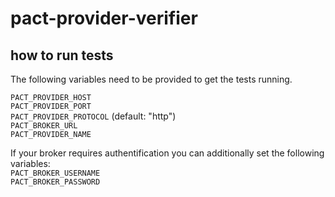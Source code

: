 # pact-provider-verifier

## how to run tests
The following variables need to be provided to get the tests running.

`PACT_PROVIDER_HOST`  
`PACT_PROVIDER_PORT`  
`PACT_PROVIDER_PROTOCOL` (default: "http")  
`PACT_BROKER_URL`  
`PACT_PROVIDER_NAME`  

If your broker requires authentification you can additionally set the following variables:  
`PACT_BROKER_USERNAME`  
`PACT_BROKER_PASSWORD`
